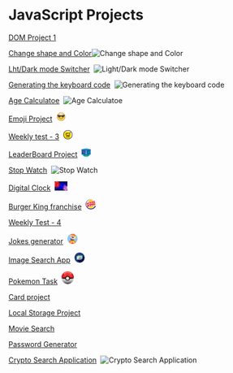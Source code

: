 # JavaScript Projects
<!-- []() &nbsp;<img style="height: 15px; width: 25px;" src="" alt=""> -->

[DOM Project 1](https://rishavy.github.io/DOM_project_1/)

[Change shape and Color](https://rishavy.github.io/JavaScript-Projects/Change%20shape%20and%20Color/index.html)<img style="height: 13px; width: 30px;" src="https://excelkid.com/wp-content/uploads/2020/09/Change-Shape-Color-based-on-a-cell-value.png" alt="Change shape and Color">

[Lht/Dark mode Switcher](https://rishavy.github.io/JavaScript-Projects/Dark%20Mode/index.html?authuser=1) &nbsp;<img style="height: 18px; width: 18px;" src="https://nickjohn.gallerycdn.vsassets.io/extensions/nickjohn/autothemeswitcherforwin10darkmode/0.8/1625713621041/Microsoft.VisualStudio.Services.Icons.Default" alt="Light/Dark mode Switcher">

[Generating the keyboard code](https://rishavy.github.io/JavaScript-Projects/Generating%20the%20keyboard%20code/index.html) &nbsp;<img style="height: 15px; width: 25px;" src="https://static.vecteezy.com/system/resources/previews/031/734/606/large_2x/computer-keyboard-with-numbers-and-letters-3d-rendering-toned-image-coding-programming-developing-typing-script-source-languages-symbols-project-data-showing-in-screen-close-up-ai-generated-free-photo.jpg" alt="Generating the keyboard code">

[Age Calculatoe](https://rishavy.github.io/JavaScript-Projects/AGE%20CALCULATOR/index.html) &nbsp;<img style="height: 15px; width: 15px;" src="https://image.winudf.com/v2/image1/Y29tLnNhcHBhcnJheS5hZ2VjYWxjdWxhdG9yX2ljb25fMTU1MzM4NjI1N18wNDk/icon.png?w=184&fakeurl=1" alt="Age Calculatoe">

[Emoji Project](https://rishavy.github.io/JavaScript-Projects/Emoji%20Project/index.html) &nbsp;<img style="height: 19px; width: 19px;" src="https://github.com/rishavy/JavaScript-Projects/blob/main/Weekly%20test%20-%203/images/1.png?raw=true" alt="Emoji Project">

[Weekly test - 3](https://rishavy.github.io/JavaScript-Projects/Weekly%20test%20-%203/index.html) &nbsp;<img style="height: 18px; width: 18px;" src="https://github.com/rishavy/JavaScript-Projects/blob/main/Weekly%20test%20-%203/images/cart.png?raw=true" alt="Weekly test - 3">

[LeaderBoard Project](https://rishavy.github.io/JavaScript-Projects/LeaderBoard%20Project/index.html) &nbsp;<img style="height: 18px; width: 18px;" src="https://github.com/rishavy/JavaScript-Projects/blob/main/LeaderBoard%20Project/assest/icon.png?raw=true" alt="LeaderBoard Project">

[Stop Watch](https://rishavy.github.io/JavaScript-Projects/Stop%20Watch/index.html) &nbsp;<img style="height: 20px; width: 20px;" src="https://cdn.iconscout.com/icon/premium/png-256-thumb/stopwatch-3701359-3089846.png?f=webp" alt="Stop Watch">

[Digital Clock](https://rishavy.github.io/JavaScript-Projects/Digital%20Clock/index.html) &nbsp;<img style="height: 18px; width: 25px;" src="https://github.com/rishavy/JavaScript-Projects/blob/main/Digital%20Clock/clock.PNG?raw=true" alt="Digital Clock">

[Burger King franchise](https://rishavy.github.io/JavaScript-Projects/Burger%20King%20franchise/index.html) &nbsp;<img style="height: 20px; width: 20px;" src="https://github.com/rishavy/JavaScript-Projects/blob/main/Burger%20King%20franchise/assets/icon.png?raw=true" alt="Burger King franchise">

[Weekly Test - 4](https://rishavy.github.io/JavaScript-Projects/Weekly%20Test%20-%204/index.html)

[Jokes generator](https://rishavy.github.io/JavaScript-Projects/Jokes%20generator/index.html) &nbsp;<img style="height: 20px; width: 20px;" src="https://github.com/rishavy/JavaScript-Projects/blob/main/Jokes%20generator/jokewebicon.png?raw=true" alt="Jokes generator">


[Image Search App](https://rishavy.github.io/JavaScript-Projects/Image%20Search%20App/index.html) &nbsp;<img style="height: 20px; width: 20px;" src="https://github.com/rishavy/JavaScript-Projects/blob/main/Image%20Search%20App/img%20icon.png?raw=true" alt="Image Search App">

[Pokemon Task](https://rishavy.github.io/GeeksterPok/) &nbsp;<img style="height: 25px; width: 25px;" src="https://github.com/rishavy/GeeksterPok/blob/main/assest/png-clipart-pokeball-pokeball.png?raw=true" alt="GeeksterPok">

[Card project](https://rishavy.github.io/JavaScript-Projects/Card%20Project/index.html)

[Local Storage Project](https://rishavy.github.io/JavaScript-Projects/Local%20Storage%20Project/index.html)

[Movie Search](https://rishavy.github.io/JavaScript-Projects/Movie%20Search/index.html?authuser=1)

[Password Generator](https://rishavy.github.io/JavaScript-Projects/Password%20Generator/index.html)

[Crypto Search Application](https://rishavy.github.io/JavaScript-Projects/Crypto%20Search%20Application/?authuser=1) &nbsp;<img style="width: 30px;" src="https://brave.com/static-assets/images/optimized/wallet/images/multi-chain-logos.png" alt="Crypto Search Application">

